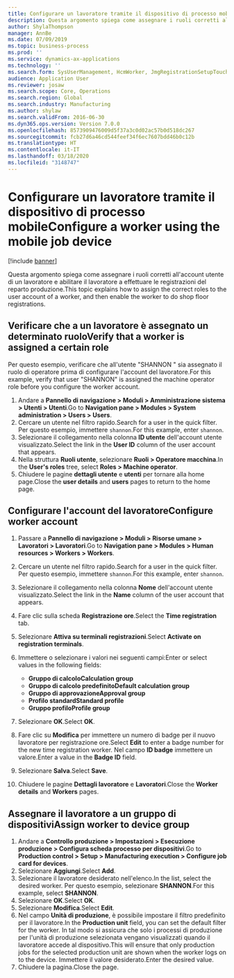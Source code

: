 ```yaml
---
title: Configurare un lavoratore tramite il dispositivo di processo mobile
description: Questa argomento spiega come assegnare i ruoli corretti all'account utente di un lavoratore e abilitare il lavoratore a effettuare le registrazioni del reparto produzione.
author: ShylaThompson
manager: AnnBe
ms.date: 07/09/2019
ms.topic: business-process
ms.prod: ''
ms.service: dynamics-ax-applications
ms.technology: ''
ms.search.form: SysUserManagement, HcmWorker, JmgRegistrationSetupTouch, JmgRegistrationSetupAssignUsers
audience: Application User
ms.reviewer: josaw
ms.search.scope: Core, Operations
ms.search.region: Global
ms.search.industry: Manufacturing
ms.author: shylaw
ms.search.validFrom: 2016-06-30
ms.dyn365.ops.version: Version 7.0.0
ms.openlocfilehash: 8573909476009d5f37a3c0d02ac57b0d518dc267
ms.sourcegitcommit: fcb27d6a46cd544feef34f6ec7607bdd46b0c12b
ms.translationtype: HT
ms.contentlocale: it-IT
ms.lasthandoff: 03/18/2020
ms.locfileid: "3148747"
---
```

# <a name="configure-a-worker-using-the-mobile-job-device"></a><span data-ttu-id="eec4a-103">Configurare un lavoratore tramite il dispositivo di processo mobile</span><span class="sxs-lookup"><span data-stu-id="eec4a-103">Configure a worker using the mobile job device</span></span>

[!include [banner](../../includes/banner.md)]

<span data-ttu-id="eec4a-104">Questa argomento spiega come assegnare i ruoli corretti all'account utente di un lavoratore e abilitare il lavoratore a effettuare le registrazioni del reparto produzione.</span><span class="sxs-lookup"><span data-stu-id="eec4a-104">This topic explains how to assign the correct roles to the user account of a worker, and then enable the worker to do shop floor registrations.</span></span>

## <a name="verify-that-a-worker-is-assigned-a-certain-role"></a><span data-ttu-id="eec4a-105">Verificare che a un lavoratore è assegnato un determinato ruolo</span><span class="sxs-lookup"><span data-stu-id="eec4a-105">Verify that a worker is assigned a certain role</span></span>

<span data-ttu-id="eec4a-106">Per questo esempio, verificare che all'utente "SHANNON " sia assegnato il ruolo di operatore prima di configurare l'account del lavoratore.</span><span class="sxs-lookup"><span data-stu-id="eec4a-106">For this example, verify that user "SHANNON" is assigned the machine operator role before you configure the worker account.</span></span>

1. <span data-ttu-id="eec4a-107">Andare a **Pannello di navigazione > Moduli > Amministrazione sistema > Utenti > Utenti**.</span><span class="sxs-lookup"><span data-stu-id="eec4a-107">Go to **Navigation pane > Modules > System administration > Users > Users**.</span></span>
2. <span data-ttu-id="eec4a-108">Cercare un utente nel filtro rapido.</span><span class="sxs-lookup"><span data-stu-id="eec4a-108">Search for a user in the quick filter.</span></span> <span data-ttu-id="eec4a-109">Per questo esempio, immettere `shannon`.</span><span class="sxs-lookup"><span data-stu-id="eec4a-109">For this example, enter `shannon`.</span></span>
3. <span data-ttu-id="eec4a-110">Selezionare il collegamento nella colonna **ID utente** dell'account utente visualizzato.</span><span class="sxs-lookup"><span data-stu-id="eec4a-110">Select the link in the **User ID** column of the user account that appears.</span></span>
4. <span data-ttu-id="eec4a-111">Nella struttura **Ruoli utente**, selezionare **Ruoli > Operatore macchina**.</span><span class="sxs-lookup"><span data-stu-id="eec4a-111">In the **User's roles** tree, select **Roles > Machine operator**.</span></span>
5. <span data-ttu-id="eec4a-112">Chiudere le pagine **dettagli utente** e **utenti** per tornare alla home page.</span><span class="sxs-lookup"><span data-stu-id="eec4a-112">Close the **user details** and **users** pages to return to the home page.</span></span>

## <a name="configure-worker-account"></a><span data-ttu-id="eec4a-113">Configurare l'account del lavoratore</span><span class="sxs-lookup"><span data-stu-id="eec4a-113">Configure worker account</span></span>
1. <span data-ttu-id="eec4a-114">Passare a **Pannello di navigazione > Moduli > Risorse umane > Lavoratori > Lavoratori**.</span><span class="sxs-lookup"><span data-stu-id="eec4a-114">Go to **Navigation pane > Modules > Human resources > Workers > Workers**.</span></span>
2. <span data-ttu-id="eec4a-115">Cercare un utente nel filtro rapido.</span><span class="sxs-lookup"><span data-stu-id="eec4a-115">Search for a user in the quick filter.</span></span> <span data-ttu-id="eec4a-116">Per questo esempio, immettere `shannon`.</span><span class="sxs-lookup"><span data-stu-id="eec4a-116">For this example, enter `shannon`.</span></span>
3. <span data-ttu-id="eec4a-117">Selezionare il collegamento nella colonna **Nome** dell'account utente visualizzato.</span><span class="sxs-lookup"><span data-stu-id="eec4a-117">Select the link in the **Name** column of the user account that appears.</span></span>
4. <span data-ttu-id="eec4a-118">Fare clic sulla scheda **Registrazione ore**.</span><span class="sxs-lookup"><span data-stu-id="eec4a-118">Select the **Time registration** tab.</span></span>
5. <span data-ttu-id="eec4a-119">Selezionare **Attiva su terminali registrazioni**.</span><span class="sxs-lookup"><span data-stu-id="eec4a-119">Select **Activate on registration terminals**.</span></span>
6. <span data-ttu-id="eec4a-120">Immettere o selezionare i valori nei seguenti campi:</span><span class="sxs-lookup"><span data-stu-id="eec4a-120">Enter or select values in the following fields:</span></span>  

    - <span data-ttu-id="eec4a-121">**Gruppo di calcolo**</span><span class="sxs-lookup"><span data-stu-id="eec4a-121">**Calculation group**</span></span>  
    - <span data-ttu-id="eec4a-122">**Gruppo di calcolo predefinito**</span><span class="sxs-lookup"><span data-stu-id="eec4a-122">**Default calculation group**</span></span>  
    - <span data-ttu-id="eec4a-123">**Gruppo di approvazione**</span><span class="sxs-lookup"><span data-stu-id="eec4a-123">**Approval group**</span></span>  
    - <span data-ttu-id="eec4a-124">**Profilo standard**</span><span class="sxs-lookup"><span data-stu-id="eec4a-124">**Standard profile**</span></span>  
    - <span data-ttu-id="eec4a-125">**Gruppo profilo**</span><span class="sxs-lookup"><span data-stu-id="eec4a-125">**Profile group**</span></span>  

7. <span data-ttu-id="eec4a-126">Selezionare **OK**.</span><span class="sxs-lookup"><span data-stu-id="eec4a-126">Select **OK**.</span></span>
8. <span data-ttu-id="eec4a-127">Fare clic su **Modifica** per immettere un numero di badge per il nuovo lavoratore per registrazione ore.</span><span class="sxs-lookup"><span data-stu-id="eec4a-127">Select **Edit** to enter a badge number for the new time registration worker.</span></span> <span data-ttu-id="eec4a-128">Nel campo **ID badge** immettere un valore.</span><span class="sxs-lookup"><span data-stu-id="eec4a-128">Enter a value in the **Badge ID** field.</span></span>
9. <span data-ttu-id="eec4a-129">Selezionare **Salva**.</span><span class="sxs-lookup"><span data-stu-id="eec4a-129">Select **Save**.</span></span>
10. <span data-ttu-id="eec4a-130">Chiudere le pagine **Dettagli lavoratore** e **Lavoratori**.</span><span class="sxs-lookup"><span data-stu-id="eec4a-130">Close the **Worker details** and **Workers** pages.</span></span>

## <a name="assign-worker-to-device-group"></a><span data-ttu-id="eec4a-131">Assegnare il lavoratore a un gruppo di dispositivi</span><span class="sxs-lookup"><span data-stu-id="eec4a-131">Assign worker to device group</span></span>
1. <span data-ttu-id="eec4a-132">Andare a **Controllo produzione > Impostazioni > Esecuzione produzione > Configura scheda processo per dispositivi**.</span><span class="sxs-lookup"><span data-stu-id="eec4a-132">Go to **Production control > Setup > Manufacturing execution > Configure job card for devices**.</span></span>
2. <span data-ttu-id="eec4a-133">Selezionare **Aggiungi**.</span><span class="sxs-lookup"><span data-stu-id="eec4a-133">Select **Add**.</span></span>
3. <span data-ttu-id="eec4a-134">Selezionare il lavoratore desiderato nell'elenco.</span><span class="sxs-lookup"><span data-stu-id="eec4a-134">In the list, select the desired worker.</span></span> <span data-ttu-id="eec4a-135">Per questo esempio, selezionare **SHANNON**.</span><span class="sxs-lookup"><span data-stu-id="eec4a-135">For this example, select **SHANNON**.</span></span>
4. <span data-ttu-id="eec4a-136">Selezionare **OK**.</span><span class="sxs-lookup"><span data-stu-id="eec4a-136">Select **OK**.</span></span>
5. <span data-ttu-id="eec4a-137">Selezionare **Modifica**.</span><span class="sxs-lookup"><span data-stu-id="eec4a-137">Select **Edit**.</span></span>
6. <span data-ttu-id="eec4a-138">Nel campo **Unità di produzione**, è possibile impostare il filtro predefinito per il lavoratore.</span><span class="sxs-lookup"><span data-stu-id="eec4a-138">In the **Production unit** field, you can set the default filter for the worker.</span></span> <span data-ttu-id="eec4a-139">In tal modo si assicura che solo i processi di produzione per l'unità di produzione selezionata vengano visualizzati quando il lavoratore accede al dispositivo.</span><span class="sxs-lookup"><span data-stu-id="eec4a-139">This will ensure that only production jobs for the selected production unit are shown when the worker logs on to the device.</span></span> <span data-ttu-id="eec4a-140">Immettere il valore desiderato.</span><span class="sxs-lookup"><span data-stu-id="eec4a-140">Enter the desired value.</span></span>
7. <span data-ttu-id="eec4a-141">Chiudere la pagina.</span><span class="sxs-lookup"><span data-stu-id="eec4a-141">Close the page.</span></span>

